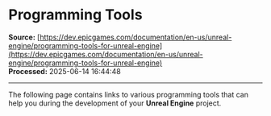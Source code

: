 # Programming Tools

**Source:** [https://dev.epicgames.com/documentation/en-us/unreal-engine/programming-tools-for-unreal-engine](https://dev.epicgames.com/documentation/en-us/unreal-engine/programming-tools-for-unreal-engine)  
**Processed:** 2025-06-14 16:44:48

---

The following page contains links to various programming tools that can help you during the development of your **Unreal Engine** project.